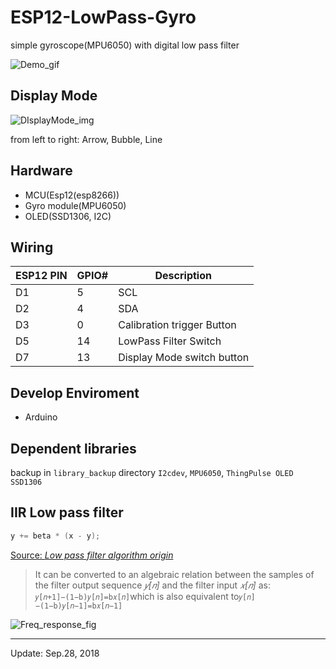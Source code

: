 # ESP12-LowPass-Gyro

simple gyroscope(MPU6050) with digital low pass filter

![Demo_gif](https://github.com/kw81634dr/SimpleGyro/blob/main/images/OLED_Demo.gif)

## Display Mode

![DIsplayMode_img](https://github.com/kw81634dr/SimpleGyro/blob/main/images/DisplayMode.png)

from left to right: Arrow, Bubble, Line

## Hardware

+ MCU(Esp12(esp8266))
+ Gyro module(MPU6050)
+ OLED(SSD1306, I2C)

## Wiring

| ESP12 PIN | GPIO# | Description                |
|-----------|-------|----------------------------|
| D1        | 5     | SCL                        |
| D2        | 4     | SDA                        |
| D3        | 0     | Calibration trigger Button |
| D5        | 14    | LowPass Filter Switch      |
| D7        | 13    | Display Mode switch button |

## Develop Enviroment

+ Arduino

## Dependent libraries

backup in `library_backup` directory
`I2cdev`, `MPU6050`, `ThingPulse OLED SSD1306`

## IIR Low pass filter

```c
y += beta * (x - y);
```

[Source: *Low pass filter algorithm origin*](https://dsp.stackexchange.com/questions/41854/low-pass-filter-algorithm-origin)

>It can be converted to an algebraic relation between the samples of the filter output sequence *𝑦[𝑛]* and the filter input *𝑥[𝑛]* as:
`𝑦[𝑛+1]−(1−b)𝑦[𝑛]=b𝑥[𝑛]`which is also equivalent to`𝑦[𝑛]−(1−b)𝑦[𝑛−1]=b𝑥[𝑛−1]`

![Freq_response_fig](https://i.stack.imgur.com/fnQMX.png)

---
Update: Sep.28, 2018
